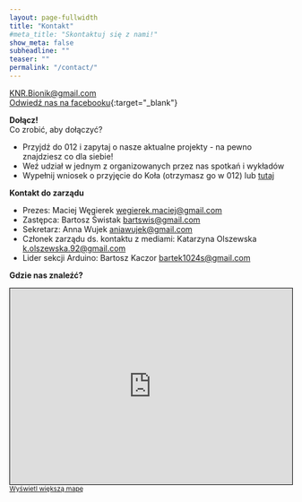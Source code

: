 ```yaml
---
layout: page-fullwidth
title: "Kontakt"
#meta_title: "Skontaktuj się z nami!"
show_meta: false
subheadline: ""
teaser: ""
permalink: "/contact/"
---
```

<a href="mailto:KNR.Bionik@gmail.com">KNR.Bionik@gmail.com<a/><br>
[Odwiedź nas na facebooku](https://www.facebook.com/KNR.Bionik){:target="_blank"}<br>

**Dołącz!**<br>
Co zrobić, aby dołączyć?
<ul>
<li>Przyjdź do 012 i zapytaj o nasze aktualne projekty - na pewno znajdziesz co dla siebie!</li>
<li>Weź udział w jednym z organizowanych przez nas spotkań i wykładów</li>
<li>Wypełnij wniosek o przyjęcie do Koła (otrzymasz go w 012) lub <a href="{{ site.url }}/docs/wniosek.pdf" target="_blank">tutaj</a> </li>
</ul>

**Kontakt do zarządu**<br>
<ul>
<li>Prezes: Maciej Węgierek <a href="mailto:wegierek.maciej@gmail.com">wegierek.maciej@gmail.com</a></li>
<li>Zastępca: Bartosz Świstak <a href="mailto:bartswis@gmail.com">bartswis@gmail.com</a></li>
<li>Sekretarz: Anna Wujek <a href="mailto:aniawujek@gmail.com">aniawujek@gmail.com</a></li>
<li>Członek zarządu ds. kontaktu z mediami: Katarzyna Olszewska <a href="mailto:k.olszewska.92@gmail.com">k.olszewska.92@gmail.com</a></li>
<li>Lider sekcji Arduino: Bartosz Kaczor <a href="mailto:bartek1024s@gmail.com">bartek1024s@gmail.com</a></li>

</ul>

**Gdzie nas znaleźć?**
<div class="row">
<iframe width="100%" height="350" frameborder="0" scrolling="no" marginheight="0" marginwidth="0" src="http://www.openstreetmap.org/export/embed.html?bbox=21.00582718849182%2C52.21602800612484%2C21.0062039756775%2C52.22107795356925&amp;layer=mapnik&amp;marker=52.21995307616463%2C21.011223793029785" style="border: 1px solid black"></iframe><br/><small><a href="http://www.openstreetmap.org/?mlat=52.21895&amp;mlon=21.01122#map=17/52.21895/21.01122">Wyświetl większą mapę</a></small>
</div>
